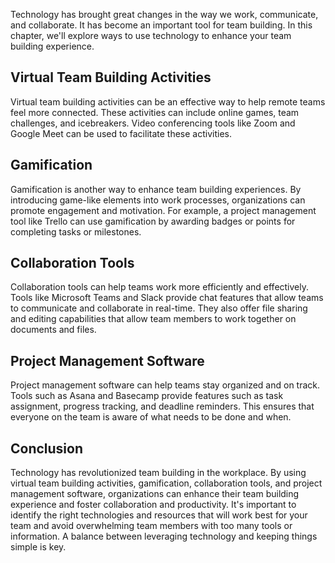 
Technology has brought great changes in the way we work, communicate, and collaborate. It has become an important tool for team building. In this chapter, we'll explore ways to use technology to enhance your team building experience.

Virtual Team Building Activities
--------------------------------

Virtual team building activities can be an effective way to help remote teams feel more connected. These activities can include online games, team challenges, and icebreakers. Video conferencing tools like Zoom and Google Meet can be used to facilitate these activities.

Gamification
------------

Gamification is another way to enhance team building experiences. By introducing game-like elements into work processes, organizations can promote engagement and motivation. For example, a project management tool like Trello can use gamification by awarding badges or points for completing tasks or milestones.

Collaboration Tools
-------------------

Collaboration tools can help teams work more efficiently and effectively. Tools like Microsoft Teams and Slack provide chat features that allow teams to communicate and collaborate in real-time. They also offer file sharing and editing capabilities that allow team members to work together on documents and files.

Project Management Software
---------------------------

Project management software can help teams stay organized and on track. Tools such as Asana and Basecamp provide features such as task assignment, progress tracking, and deadline reminders. This ensures that everyone on the team is aware of what needs to be done and when.

Conclusion
----------

Technology has revolutionized team building in the workplace. By using virtual team building activities, gamification, collaboration tools, and project management software, organizations can enhance their team building experience and foster collaboration and productivity. It's important to identify the right technologies and resources that will work best for your team and avoid overwhelming team members with too many tools or information. A balance between leveraging technology and keeping things simple is key.
